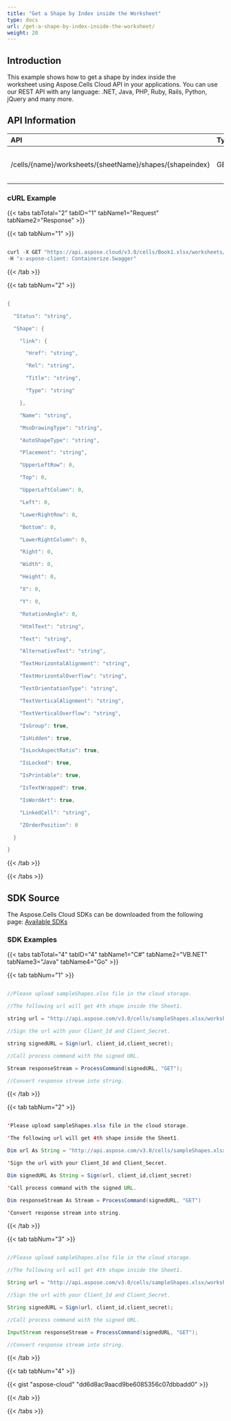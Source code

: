 ```yaml
---
title: "Get a Shape by Index inside the Worksheet"
type: docs
url: /get-a-shape-by-index-inside-the-worksheet/
weight: 20
---
```


## **Introduction**
This example shows how to get a shape by index inside the worksheet using Aspose.Cells Cloud API in your applications. You can use our REST API with any language: .NET, Java, PHP, Ruby, Rails, Python, jQuery and many more.
## **API Information**

|**API**|**Type**|**Description**|**Resource Link**|
| :- | :- | :- | :- |
|/cells/{name}/worksheets/{sheetName}/shapes/{shapeindex}|GET|Get a shape description in worksheet|[GetWorksheetShape](https://apireference.aspose.cloud/cells/#/Shapes/GetWorksheetShape)|
### **cURL Example**
{{< tabs tabTotal="2" tabID="1" tabName1="Request" tabName2="Response" >}}

{{< tab tabNum="1" >}}

```java

curl -X GET "https://api.aspose.cloud/v3.0/cells/Book1.xlsx/worksheets/Sheet1/shapes/0" -H "accept: application/json" 
-H "x-aspose-client: Containerize.Swagger"

```

{{< /tab >}}

{{< tab tabNum="2" >}}

```java

{

  "Status": "string",

  "Shape": {

    "link": {

      "Href": "string",

      "Rel": "string",

      "Title": "string",

      "Type": "string"

    },

    "Name": "string",

    "MsoDrawingType": "string",

    "AutoShapeType": "string",

    "Placement": "string",

    "UpperLeftRow": 0,

    "Top": 0,

    "UpperLeftColumn": 0,

    "Left": 0,

    "LowerRightRow": 0,

    "Bottom": 0,

    "LowerRightColumn": 0,

    "Right": 0,

    "Width": 0,

    "Height": 0,

    "X": 0,

    "Y": 0,

    "RotationAngle": 0,

    "HtmlText": "string",

    "Text": "string",

    "AlternativeText": "string",

    "TextHorizontalAlignment": "string",

    "TextHorizontalOverflow": "string",

    "TextOrientationType": "string",

    "TextVerticalAlignment": "string",

    "TextVerticalOverflow": "string",

    "IsGroup": true,

    "IsHidden": true,

    "IsLockAspectRatio": true,

    "IsLocked": true,

    "IsPrintable": true,

    "IsTextWrapped": true,

    "IsWordArt": true,

    "LinkedCell": "string",

    "ZOrderPosition": 0

  }

}

```

{{< /tab >}}

{{< /tabs >}}
## **SDK Source**
The Aspose.Cells Cloud SDKs can be downloaded from the following page: [Available SDKs](/cells/available-sdks/)
### **SDK Examples**
{{< tabs tabTotal="4" tabID="4" tabName1="C#" tabName2="VB.NET" tabName3="Java" tabName4="Go" >}}

{{< tab tabNum="1" >}}

```java

//Please upload sampleShapes.xlsx file in the cloud storage.

//The following url will get 4th shape inside the Sheet1.

string url = "http://api.aspose.com/v3.0/cells/sampleShapes.xlsx/worksheets/Sheet1/shapes/3";

//Sign the url with your Client_Id and Client_Secret.

string signedURL = Sign(url, client_id,client_secret);

//Call process command with the signed URL.

Stream responseStream = ProcessCommand(signedURL, "GET");

//Convert response stream into string.

```

{{< /tab >}}

{{< tab tabNum="2" >}}

```java

'Please upload sampleShapes.xlsx file in the cloud storage.

'The following url will get 4th shape inside the Sheet1.

Dim url As String = "http://api.aspose.com/v3.0/cells/sampleShapes.xlsx/worksheets/Sheet1/shapes/3"

'Sign the url with your Client_Id and Client_Secret.

Dim signedURL As String = Sign(url, client_id,client_secret)

'Call process command with the signed URL.

Dim responseStream As Stream = ProcessCommand(signedURL, "GET")

'Convert response stream into string.

```

{{< /tab >}}

{{< tab tabNum="3" >}}

```java

//Please upload sampleShapes.xlsx file in the cloud storage.

//The following url will get 4th shape inside the Sheet1.

String url = "http://api.aspose.com/v3.0/cells/sampleShapes.xlsx/worksheets/Sheet1/shapes/3";

//Sign the url with your Client_Id and Client_Secret.

String signedURL = Sign(url, client_id,client_secret);

//Call process command with the signed URL.

InputStream responseStream = ProcessCommand(signedURL, "GET");

//Convert response stream into string.

```

{{< /tab >}}

{{< tab tabNum="4" >}}

{{< gist "aspose-cloud" "dd6d8ac9aacd9be6085356c07dbbadd0" >}}

{{< /tab >}}

{{< /tabs >}}

